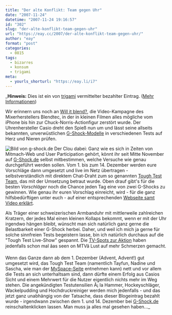 ```yaml
---
title: "Der alte Konflikt: Team gegen Uhr"
date: "2007-11-24"
datetime: "2007-11-24 19:16:57"
id: "302"
slug: "der-alte-konflikt-team-gegen-uhr"
url: "https://eay.cc/2007/der-alte-konflikt-team-gegen-uhr/"
author: "eay"
format: "post"
categories:
  - 0815
tags:
  - bizarres
  - konsum
  - trigami
meta:
  - yourls_shorturl: "https://eay.li/i7"
---
```


_**Hinweis:** Dies ist ein von [trigami](http://www.trigami.com/info/?blog=http://eay.cc/ "Mehr Informationen") vermittelter bezahlter Eintrag. ([Mehr Informationen](http://www.trigami.com/info/?blog=http://eay.cc/))

Wir erinnern uns noch an [Will it blend?](//eay.cc/2007/will-it-blend/), die Video-Kampagne des Mixerherstellers Blendtec, in der in kleinen Filmen alles mögliche vom iPhone bis hin zur Chuck-Norris-Actionfigur zerstört wurde. Der Uhrenhersteller Casio dreht den Spieß nun um und lässt seine allseits bekannten, unverwüstlichen [G-Shock-Modelle](http://www.g-shock.de/de/lineup/) in verschiedenen Tests auf Herz und Nieren prüfen.

![](/uploads/2007/thoughtestteam.gif "Bild von g-shock.de") Der Clou dabei: Ganz wie es sich in Zeiten von Mitmach-Web und User Participation gehört, könnt ihr seit Mitte November auf [G-Shock.de](http://www.g-shock.de/) selbst mitbestimmen, welche Versuche wie genau durchgeführt werden sollen. Vom 1. bis zum 14. Dezember werden eure Vorschläge dann umgesetzt und live im Netz übertragen - selbstverständlich mit direktem Chat-Draht zum so genannten [Tough Test Team](http://www.g-shock.de/de/toughtestteam/), das mit der Umsetzung betraut wurde. Oben drauf gibt's für die besten _Vorschläger_ noch die Chance jeden Tag eine von zwei G-Shocks zu gewinnen. Wie genau ihr euren Vorschlag einreicht, wird - für die ganz hilfsbedürftigen unter euch - auf einer entsprechenden [Webseite samt Video erklärt](http://www.g-shock.de/de/toughtestteam/area.php).

Als Träger einer schweizerischen Armbanduhr mit mittlerweile zahlreichen Kratzern, der jedes Mal einen kleinen Kollaps bekommt, wenn er mit der Uhr irgendwo hängen bleibt, wünscht man sich natürlich ganz gerne die Belastbarkeit einer G-Shock herbei. Daher, und weil ich mich ja gerne für solche sinnfreien Tests begeistern lasse, bin ich natürlich durchaus auf die "Tough Test Live-Show" gespannt. Die [TV-Spots zur Aktion](http://www.g-shock.de/de/toughtestteam/tvspots.php) haben jedenfalls schon mal âas seen on MTVâ Lust auf mehr Schmerzen gemacht.

Wenn das Ganze dann ab dem 1. Dezember (Advent, Advent!) gut umgesetzt wird, das Tough Test Team (namentlich Tayfun, Nadine und Sascha, wie man der [MySpace-Seite](http://www.myspace.com/gshock) entnehmen kann) nett und vor allem die Tests an sich unterhaltsam sind, dann dürfte einem Erfolg aus Casios Sicht und einem Mehrwert für die Nutzer eigentlich nichts mehr im Weg stehen. Die angekündigten Testutensilien Ã¡ la Hammer, Hockeyschläger, Wackelpudding und Hochdruckreiniger werden mich jedenfalls - und das jetzt ganz unabhängig von der Tatsache, dass dieser Blogeintrag bezahlt wurde - irgendwann zwischen dem 1. und 14. Dezember bei [G-Shock.de](http://www.g-shock.de/) reinschaltenklicken lassen. Man muss ja alles mal gesehen haben..._
